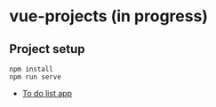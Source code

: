 # vue-projects (in progress)

## Project setup
```
npm install
npm run serve
```

- [To do list app](https://github.com/Augustotwz/vue-projects/tree/main/src/modules/todoListApp)
